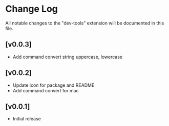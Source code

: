 # Change Log

All notable changes to the "dev-tools" extension will be documented in this file.

## [v0.0.3]
- Add command convert string uppercase, lowercase

## [v0.0.2]
- Update icon for package and README
- Add command convert for mac

## [v0.0.1]
- Initial release